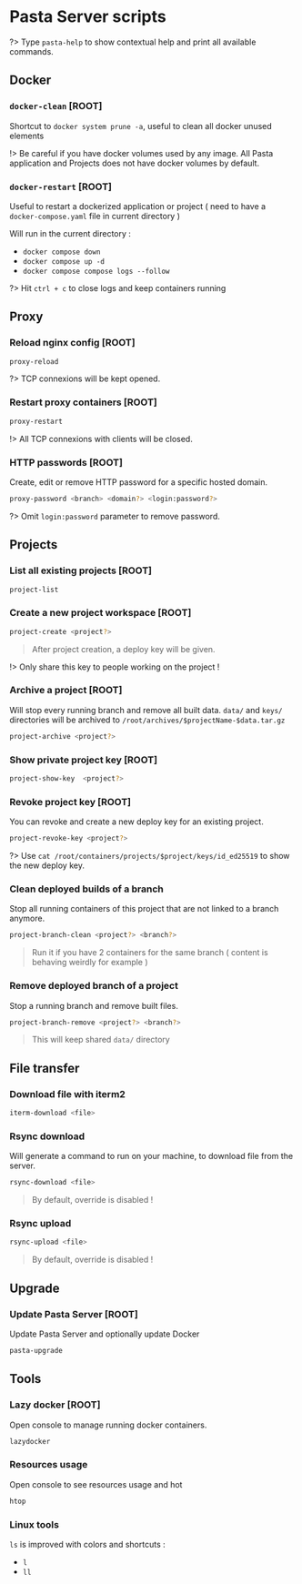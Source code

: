 # Pasta Server scripts

?> Type `pasta-help` to show contextual help and print all available commands.


## Docker

### `docker-clean` [ROOT] 

Shortcut to `docker system prune -a`, useful to clean all docker unused elements

!> Be careful if you have docker volumes used by any image. All Pasta application and Projects does not have docker volumes by default.

### `docker-restart` [ROOT]

Useful to restart a dockerized application or project ( need to have a `docker-compose.yaml` file in current directory )

Will run in the current directory :
- `docker compose down`
- `docker compose up -d`
- `docker compose compose logs --follow`

?> Hit `ctrl + c` to close logs and keep containers running


## Proxy

### Reload nginx config [ROOT]
```bash
proxy-reload
```

?> TCP connexions will be kept opened.

### Restart proxy containers [ROOT]

```bash
proxy-restart
```

!> All TCP connexions with clients will be closed.

### HTTP passwords [ROOT]

Create, edit or remove HTTP password for a specific hosted domain.

```bash
proxy-password <branch> <domain?> <login:password?>
```

?> Omit `login:password` parameter to remove password.


## Projects

### List all existing projects [ROOT]

```bash
project-list
```

### Create a new project workspace [ROOT]

```bash
project-create <project?>
```

> After project creation, a deploy key will be given.

!> Only share this key to people working on the project ! 

### Archive a project [ROOT]

Will stop every running branch and remove all built data.
`data/` and `keys/` directories will be archived to `/root/archives/$projectName-$data.tar.gz` 

```bash
project-archive <project?>
```

### Show private project key [ROOT]

```bash
project-show-key  <project?>
```

### Revoke project key [ROOT]

You can revoke and create a new deploy key for an existing project.

```bash
project-revoke-key <project?>
```

?> Use `cat /root/containers/projects/$project/keys/id_ed25519` to show the new deploy key.


### Clean deployed builds of a branch

Stop all running containers of this project that are not linked to a branch anymore.

```bash
project-branch-clean <project?> <branch?>
```

> Run it if you have 2 containers for the same branch ( content is behaving weirdly for example )

### Remove deployed branch of a project

Stop a running branch and remove built files.

```bash
project-branch-remove <project?> <branch?>
```

> This will keep shared `data/` directory


## File transfer

### Download file with iterm2

```bash
iterm-download <file>
```

### Rsync download

Will generate a command to run on your machine, to download file from the server.

```bash
rsync-download <file>
```

> By default, override is disabled !

### Rsync upload


```bash
rsync-upload <file>
```

> By default, override is disabled !

## Upgrade

### Update Pasta Server [ROOT]

Update Pasta Server and optionally update Docker

```bash
pasta-upgrade
```


## Tools

### Lazy docker [ROOT]

Open console to manage running docker containers.

```bash
lazydocker
```

### Resources usage

Open console to see resources usage and hot

```bash
htop
```

### Linux tools
`ls` is improved with colors and shortcuts :
- `l`
- `ll`
